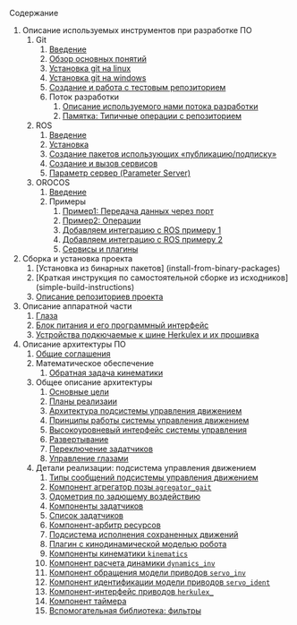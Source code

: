 Содержание
1. Описание используемых инструментов при разработке ПО
    1. Git
        1. [Введение](git-introduction)
        1. [Обзор основных понятий](git-terms)
        1. [Установка git на linux](git-install-linux)
        1. [Установка git на windows](git-install-windows)
        1. [Создание и работа с тестовым репозиторием](git-new-repo)
        1. Поток разработки
            1. [Описание используемого нами потока разработки](git-workflow)
            1. [Памятка: Типичные операции с репозиторием](git-typical-operations)
    5. ROS
        1. [Введение](ros-introduction)
        1. [Установка](ros-installation)
        1. [Создание пакетов использующих «публикацию/подписку»](ros-create-pub-sub)
        1. [Создание и вызов сервисов](ros-create-service)
        1. [Параметр сервер (Parameter Server)](ros-parameters)
    6. OROCOS
        1. [Введение](orocos-introduction)
        1. Примеры
           1. [Пример1: Передача данных через порт](orocos-example1)
           2. [Пример2: Операции](orocos-example2)
           3. [Добавляем интеграцию с ROS примеру 1](orocos-ros-example1)
           4. [Добавляем интеграцию с ROS примеру 2](orocos-ros-example2)
           5. [Сервисы и плагины](orocos-services)
2. Сборка и установка проекта
    1. [Установка из бинарных пакетов] (install-from-binary-packages)
    1. [Краткая инструкция по самостоятельной сборке из исходников] (simple-build-instructions)
    1. [Описание репозиториев проекта](git-project-repos)
3. Описание аппаратной части
    1. [Глаза](eyes-hardware)
    1. [Блок питания и его программный интерфейс](hardware-power-supply)
    1. [Устройства подкючаемые к шине Herkulex и их прошивка](hardware-servos-custom)
4. Описание архитектуры ПО
    1. [Общие соглашения](common)
    2. Математическое обеспечение
        1. [Обратная задача кинематики](kinematics-analytical)
    3. Общее описание архитектуры
        1. [Основные цели](goals)
        1. [Планы реализаии](plans)
        1. [Архитектура подсистемы управления движением](architecture)
        1. [Принципы работы системы управления движением](motion-control)
        1. [Высокоуровневый интерфейс системы управления](motion-high-level-control)
        1. [Развертывание](deployment)
        1. [Переключение задатчиков](gait-switching)
		1. [Управление глазами](eyes-control)
    4. Детали реализации: подсистема управления движением
        1. [Типы сообщений подсистемы управления движением](message-types)
        1. [Компонент агрегатор позы `agregator_gait`](components-agregator-gait)
        1. [Одометрия по задющему воздействию](components-odometry-fake)
        1. [Компоненты задатчиков](components-gait)
        1. [Список задатчиков](components-gaits-and-animations)
        1. [Компонент-арбитр ресурсов](components-resource-control)
        1. [Подсистема исполнения сохраненных движений](components-animation-stored-move)
        1. [Плагин с кинодинамической моделью робота](plugin-robotmodel)
        1. [Компоненты кинематики `kinematics`](components-kinematics)
        1. [Компонент расчета динамики `dynamics_inv`](components-dynamics)
        1. [Компонент обращения модели приводов `servo_inv`](components-servo-inv)
        1. [Компонент идентификации модели приводов `servo_ident`](components-servo-ident)
        1. [Компонент-интерфейс приводов `herkulex_`](components-herkulex-alt) 
        1. [Компонент таймера](components-timer) 
        1. [Вспомогательная библиотека: фильтры](library-filters)
